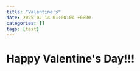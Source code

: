 ```yaml
---
title: "Valentine's"
date: 2025-02-14 01:00:00 +0800
categories: []
tags: [test]
---
```


# Happy Valentine's Day!!!